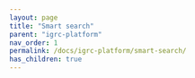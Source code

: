 ```yaml
---
layout: page
title: "Smart search"
parent: "igrc-platform"
nav_order: 1
permalink: /docs/igrc-platform/smart-search/
has_children: true
---
```


 
